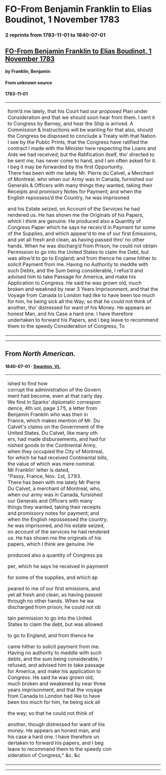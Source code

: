 
# FO-From Benjamin Franklin to Elias Boudinot, 1 November 1783

### 2 reprints from 1783-11-01 to 1840-07-01

## [FO-From Benjamin Franklin to Elias Boudinot, 1 November 1783](https://founders.archives.gov/documents/Franklin/01-41-02-0114)

#### by Franklin, Benjamin

#### From unknown source

#### 1783-11-01

<table style="width: 100%;"><tr><td style="width: 50%">

form’d me lately, that his Court had our proposed Plan under Consideration and that we should soon hear from them. I sent it to Congress by Barney, and hear the Ship is arrived. A Commission &amp; Instructions will be wanting for that also, should the Congress be disposed to conclude a Treaty with that Nation.  
I see by the Public Prints, that the Congress have ratified the contract I made with the Minister here respecting the Loans and Aids we had received; but the Ratification itself, tho’ directed to be sent me, has never come to hand, and I am often asked for it. I beg it may be forwarded by the first Opportunity.  
There has been with me lately Mr. Pierre du Calvet, a Merchant of Montreal, who when our Army was in Canada, furnished our Generals &amp; Officers with many things they wanted, taking their Receipts and promisory Notes for Payment; and when the English repossess’d the Country, he was imprisoned  
  
and his Estate seized, on Account of the Services he had rendered us. He has shown me the Originals of his Papers, which I think are genuine. He produced also a Quantity of Congress Paper which he says he receiv’d in Payment for some of the Supplies, and which appear’d to me of our first Emissions, and yet all fresh and clean, as having passed thro’ no other hands. When he was discharg’d from Prison, he could not obtain Permission to go into the United States to claim the Debt, but was allow’d to go to England; and from thence he came hither to solicit Payment from me. Having no Authority to meddle with such Debts, and the Sum being considerable, I refus’d and advised him to take Passage for America, and make his Application to Congress. He said he was grown old, much broken and weakned by near 3 Years Imprisonment, and that the Voyage from Canada to London had like to have been too much for him, he being sick all the Way; so that he could not think of another, tho’ distressed for want of his Money. He appears an honest Man, and his Case a hard one. I have therefore undertaken to forward his Papers, and I beg leave to recommend them to the speedy Consideration of Congress, To
</td></tr></table>

---

## From _North American._

#### 1840-07-01 &middot; [Swanton, Vt.](http://dbpedia.org/resource/Swanton_(town)%2C_Vermont)

<table style="width: 100%;"><tr><td style="width: 50%">

ished to find how  
corrupt the administration of the Govern­  
ment had become, even at that carly day.  
We find in Sparks&#x27; diplomatic correspon­  
dence, 4th vol, page 175, a letter from  
Benjamin Franklin who was then in  
France, which makes mention of Mr. Du  
Calvet&#x27;s claims on the Government of the  
United States. Du Calvet, like many oth­  
ers, had made disbursements, and had fur­  
nished goods to the Continental Army,  
when they occupied the City of Montreal,  
for which he had received Continental bills,  
the value of which was mere nominal.  
Mr Franklin&#x27; letter is dated,  
&quot;Passy, France, Nov. 1st, 1783.  
There has been with me lately Mr Pierre  
Du Calvet, a merchant of Montreal, who,  
when our army was in Canada, fursished  
our Generals and Officers with many  
things they wanted, taking their receipts  
and promissory notes for payment; and  
when the English repossessed the country,  
he was imprisoned, and his estate seized,  
on account of the services he had rendered  
us. He has shown me the originals of his  
papers, which I think are genuine. He  
  
produced also a quantity of Congress pa  
  
per, which he says he received in paymemt  
  
for some of the supplies, and which ap  
  
peared to me of our first emissions, and  
yet all fresh and clean, as having passed  
through no other hands. When he wa  
discharged from prison, he could not ob  
  
tain permission to go into the United  
States to claim the debt, but was allowed  
  
to go to England, and from thence he  
  
came hither to solicit payment from me.  
Having no authority to meddle with such  
debts, and the sum being considerable, I  
refused, and advised him to take passage  
for America, and make his application to  
Congress. He said he was grown old,  
much broken and weakened by near three  
years imprisonment, and that the voyage  
from Canada to London had like to have  
been too much for him, he being sick all  
  
the way; so that he could not think of  
  
another, though distressed for want of his  
money. He appears an honest man, and  
his case a hard one. I have therefore un­  
dertaken to forward his papers, and I beg  
leave to recommend them to the speedy con­  
sideration of Congress,&quot; &amp;c. &amp;c
</td></tr></table>

---

